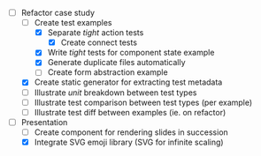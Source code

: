 - [ ] Refactor case study
  - [ ] Create test examples
    - [x] Separate _tight_ action tests
      - [x] Create connect tests
    - [x] Write _tight_ tests for component state example
    - [x] Generate duplicate files automatically
    - [ ] Create form abstraction example
  - [x] Create static generator for extracting test metadata
  - [ ] Illustrate _unit_ breakdown between test types
  - [ ] Illustrate test comparison between test types (per example)
  - [ ] Illustrate test diff between examples (ie. on refactor)
- [ ] Presentation
  - [ ] Create component for rendering slides in succession
  - [x] Integrate SVG emoji library (SVG for infinite scaling)
